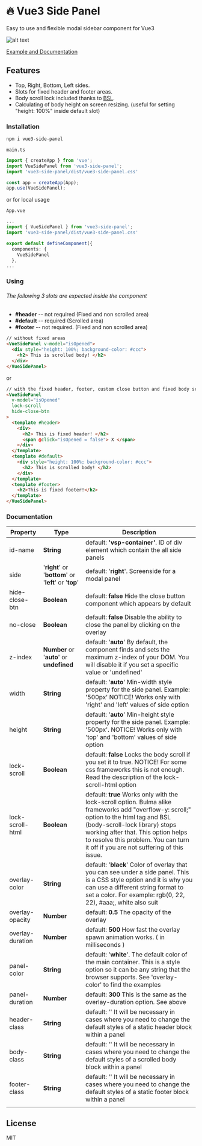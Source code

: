 # 🔥 Vue3 Side Panel

Easy to use and flexible modal sidebar component for Vue3

![alt text](https://media.giphy.com/media/WHSYR86n0Tm2FGxRvr/giphy.gif)

[Example and Documentation](https://vue3-side-panel.netlify.app/)

## Features
- Top, Right, Bottom, Left sides.
- Slots for fixed header and footer areas.
- Body scroll lock included thanks to [BSL].
- Calculating of body height on screen resizing.
  (useful for setting "height: 100%" inside default slot)

### Installation


```sh
npm i vue3-side-panel
```
`main.ts`
```ts
import { createApp } from 'vue';
import VueSidePanel from 'vue3-side-panel';
import 'vue3-side-panel/dist/vue3-side-panel.css'

const app = createApp(App);
app.use(VueSidePanel);
```
or for local usage

`App.vue`
```ts
...
import { VueSidePanel } from 'vue3-side-panel';
import 'vue3-side-panel/dist/vue3-side-panel.css'

export default defineComponent({
  components: {
    VueSidePanel
  },
...
```


### Using

###### The following 3 slots are expected inside the component
- **#header** -- not required (Fixed and non scrolled area)
- **#default** -- required (Scrolled area)
- **#footer** -- not required. (Fixed and non scrolled area)

```html
// without fixed areas
<VueSidePanel v-model="isOpened">
  <div style="height: 100%; background-color: #ccc">
    <h2> This is scrolled body! </h2>
  </div>    
</VueSidePanel>
```
or
```html
// with the fixed header, footer, custom close button and fixed body scroll
<VueSidePanel
  v-model="isOpened"
  lock-scroll
  hide-close-btn
>
  <template #header>
    <div>
      <h2> This is fixed header! </h2>
      <span @click="isOpened = false"> X </span>
    </div>
  </template>
  <template #default>
    <div style="height: 100%; background-color: #ccc">
      <h2> This is scrolled body! </h2>
    </div> 
  </template>
  <template #footer>
    <h2>This is fixed footer!</h2>
  </template>
</VueSidePanel>

```

### Documentation




| **Property**     | **Type**                               | **Description**                                                                                                                                                                                                                                                                                    |
|------------------|----------------------------------------|----------------------------------------------------------------------------------------------------------------------------------------------------------------------------------------------------------------------------------------------------------------------------------------------------|
| id-name          | **String**                                 | default: **'vsp-container'**. ID of div element which contain the all side panels                                                                                                                                                                                                                      |
| side             | '**right**' or '**bottom**' or '**left**' or '**top**' | default: '**right**'. Screenside for a modal panel                                                                                                                                                                                                                                                     |
| hide-close-btn   | **Boolean**                                | default: **false** Hide the close button component which appears by default                                                                                                                                                                                                                           |
| no-close         | **Boolean**                                | default: **false** Disable the ability to close the panel by clicking on the overlay                                                                                                                                                                                                                  |
| z-index          | **Number** or '**auto**' or **undefined**         | default: '**auto**' By default, the component finds and sets the maximum z-index of your DOM. You will disable it if you set a specific value or 'undefined'                                                                                                                                          |
| width            | **String**                                 | default: '**auto**' Min-width style property for the side panel. Example: '500px' NOTICE! Works only with 'right' and 'left' values of side option                                                                                                                                                    |
| height           | **String**                                 | default: '**auto**' Min-height style property for the side panel. Example: '500px'. NOTICE! Works only with 'top' and 'bottom' values of side option                                                                                                                                                  |
| lock-scroll      | **Boolean**                                | default: **false** Locks the body scroll if you set it to true. NOTICE! For some css frameworks this is not enough. Read the description of the lock-scroll-html option                                                                                                                               |
| lock-scroll-html | **Boolean**                                | default: **true** Works only with the lock-scroll option. Bulma alike frameworks add "overflow-y: scroll;" option to the html tag and BSL (body-scroll-lock library) stops working after that. This option helps to resolve this problem. You can turn it off if you are not suffering of this issue. |
| overlay-color    | **String**                                 | default: '**black**' Color of overlay that you can see under a side panel. This is a CSS style option and it is why you can use a different string format to set a color. For example: rgb(0, 22, 22), #aaa;, white also suit                                                                             |
| overlay-opacity  | **Number**                                 | default: **0.5** The opacity of the overlay                                                                                                                                                                                                                                                           |
| overlay-duration | **Number**                                 | default: **500** How fast the overlay spawn animation works. ( in milliseconds )                                                                                                                                                                                                                      |
| panel-color      | **String**                                 | default: '**white**'. The default color of the main container. This is a style option so it can be any string that the browser supports. See 'overlay-color' to find the examples                                                                                                                      |
| panel-duration   | **Number**                                 | default: **300** This is the same as the overlay-duration option. See above                                                                                                                                                                                                                           |
| header-class     | **String**                                 | default: '' It will be necessary in cases where you need to change the default styles of a static header block within a panel                                                                                                                                                                      |
| body-class       | **String**                                 | default: '' It will be necessary in cases where you need to change the default styles of a scrolled body block within a panel                                                                                                                                                                      |
| footer-class     | **String**                                 | default: '' It will be necessary in cases where you need to change the default styles of a static footer block within a panel                                                                                                                                                                      |
|                  |                                        |                                                                                                                                                                                                                                                                                                    |


## License

MIT

[BSL]: <https://github.com/willmcpo/body-scroll-lock>

